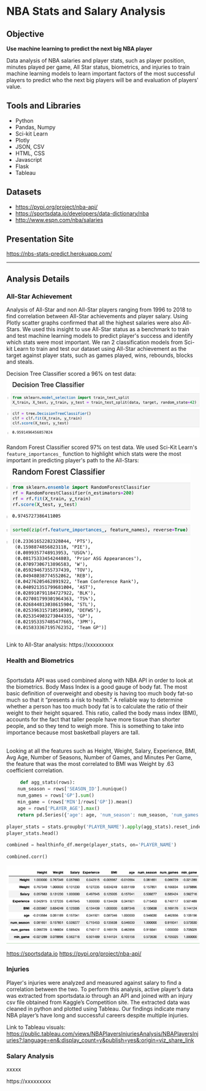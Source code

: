 # NBA Stats and Salary Analysis

## Objective
<strong>Use machine learning to predict the next big NBA player</strong>

Data analysis of NBA salaries and player stats, such as player position, minutes played per game, All Star status, biometrics, and injuries to train machine learning models to learn important factors of the most successful players to predict who the next big players will be and evaluation of players' value.

## Tools and Libraries
* Python
* Pandas, Numpy
* Sci-kit Learn
* Plotly
* JSON, CSV
* HTML, CSS
* Javascript
* Flask
* Tableau

## Datasets
* https://pypi.org/project/nba-api/
* https://sportsdata.io/developers/data-dictionary/nba
* http://www.espn.com/nba/salaries


## Presentation Site
https://nbs-stats-predict.herokuapp.com/

***

## Analysis Details

### All-Star Achievement 
Analysis of All-Star and non All-Star players ranging from 1996 to 2018 to find correlation between All-Star achievements and player salary. Using Plotly scatter graphs confirmed that all the highest salaries were also All-Stars. We used this insight to use All-Star status as a benchmark to train and test machine learning models to predict player's success and identify which stats were most important. We ran 2 classification models from Sci-kit Learn to train and test our dataset using All-Star achievement as the target against player stats, such as games played, wins, rebounds, blocks and steals.

Decision Tree Classifier scored a 96% on test data:
<br>
![index](group_files/images/readme1.png)

Random Forest Classifier scored 97% on test data. We used Sci-Kit Learn's `feature_importances_` function to highlight which stats were the most important in predicting player's path to the All-Stars:
<br>
![index](group_files/images/readme2.png)

Link to All-Star analysis: https://xxxxxxxxx

### Health and Biometrics
<br> Sportsdata API was used combined along with NBA API in order to look at the biometrics.   Body Mass Index is a good gauge of body fat. The most basic definition of overweight and obesity is having too much body fat-so much so that it “presents a risk to health.” A reliable way to determine whether a person has too much body fat is to calculate the ratio of their weight to their height squared. This ratio, called the body mass index (BMI), accounts for the fact that taller people have more tissue than shorter people, and so they tend to weigh more.  This is something to take into importance because most basketball players are tall. </br>

<br>Looking at all the features such as Height, Weight, Salary, Experience, BMI, Avg Age, Number of Seasons, Number of Games, and Minutes Per Game, the feature that was the most correlated to BMI was Weight by .63 coefficient correlation. </br>

```python
     def agg_stats(rows):
    num_season = rows['SEASON_ID'].nunique()
    num_games = rows['GP'].sum()
    min_game = (rows['MIN']/rows['GP']).mean()
    age = rows['PLAYER_AGE'].max()
    return pd.Series({'age': age, 'num_season': num_season, 'num_games': num_games, 'min_game': min_game})
```

```python
player_stats = stats.groupby('PLAYER_NAME').apply(agg_stats).reset_index()
player_stats.head()
```

```python
combined = healthinfo_df.merge(player_stats, on='PLAYER_NAME')
```

```python
combined.corr()
```

![index](group_files/images/correlationimg.png)


https://sportsdata.io
https://pypi.org/project/nba-api/

### Injuries
Player's injuries were analyzed and measured against salary to find a correlation between the two. To perform this analysis, active player’s data was extracted from sportsdata.io through an API and joined with an injury csv file obtained from Kaggle’s Competition site.  The extracted data was cleaned in python and plotted using Tableau.
Our findings indicate many NBA player’s have long and successful careers despite multiple injuries.

Link to Tableau visuals: https://public.tableau.com/views/NBAPlayersInjuriesAnalysis/NBAPlayersInjuries?:language=en&:display_count=y&publish=yes&:origin=viz_share_link

### Salary Analysis
xxxxx

https://xxxxxxxxx
